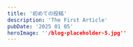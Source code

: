```yaml
---
title: '初めての投稿'
description: 'The First Article'
pubDate: '2025 01 05'
heroImage: ''/blog-placeholder-5.jpg''
---
```



